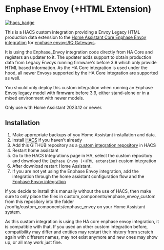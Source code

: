 # Enphase Envoy (+HTML Extension)

[![hacs_badge](https://img.shields.io/badge/HACS-Custom-41BDF5.svg?style=for-the-badge)](https://github.com/hacs/integration#readme)

This is a HACS custom integration providing a Envoy Legacy HTML production data extension to the [Home Assistant Core Enphase Envoy integration](https://www.home-assistant.io/integrations/enphase_envoy) for [enphase envoys/IQ Gateways](https://enphase.com/en-us/products-and-services/envoy-and-combiner).

It is using the Enphase_Envoy integration code directly from HA Core and registers an updater to it. The updater adds support to obtain production data from Legacy Envoys running firmware's before 3.9 which only provide HTML based information. As the HA Core integration is used under the hood, all newer Envoys supported by the HA Core integration are supported as well.

You should only deploy this custom integration when running an Enphase Envoy legacy model with firmware before 3.9, either stand-alone or in a mixed environment with newer models.

Only use with Home Assistant 2023.12 or newer.

## Installation

1. Make appropriate backups of you Home Assistant installation and data.
2. Install [HACS](https://hacs.xyz/) if you haven't already
3. Add this GITHUB repository as a [custom integration repository](https://hacs.xyz/docs/faq/custom_repositories) in HACS
4. Restart home assistant
5. Go to the HACS Integrations page in HA, select the custom repository and download the `Enphase Envoy (+HTML extension)` custom integration
6. After download restart Home Assistant.
7. If you are not yet using the Enphase Envoy integration, add the integration through the home assistant configuration flow and the [Enphase Envoy integration](https://www.home-assistant.io/integrations/enphase_envoy#envoy-authentication-requirements)

If you decide to install this manually without the use of HACS, then make sure to only place the files in custom_components/enphase_envoy_custom from this repository into the folder /config/custom_components/enphase_envoy on your Home Assistant system.

As this custom integration is using the HA core enphase envoy integration, it is compatible with that. If you used an other custom integration before, compatibility may differ and entities may restart their history from scratch again with different names, may not exist anymore and new ones may show up, or all may work just fine.

